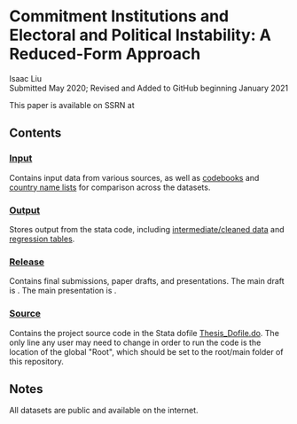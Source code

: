 # Commitment Institutions and Electoral and Political Instability: A Reduced-Form Approach

Isaac Liu  
Submitted May 2020; Revised and Added to GitHub beginning January 2021

This paper is available on SSRN at

## Contents

### [Input](Input)

Contains input data from various sources, as well as [codebooks](Input/Codebooks) and [country name lists](Input/Country_Name_Lists) for comparison across the datasets.

### [Output]()

Stores output from the stata code, including [intermediate/cleaned data](Output/Intermediate_Data) and [regression tables](Output/Regressions).

### [Release](Release)

Contains final submissions, paper drafts, and presentations. The main draft is . The main presentation is .

### [Source](Source)

Contains the project source code in the Stata dofile [Thesis_Dofile.do](Source/Thesis_Dofile.do). The only line any user may need to change in order to run the code is the location of the global "Root", which should be set to the root/main folder of this repository.

## Notes

All datasets are public and available on the internet.
